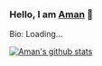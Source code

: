 ### Hello, I am [Aman](https://amankr1619.github.io/) 👋

Bio:
Loading...

[![Aman's github stats](https://github-readme-stats.vercel.app/api?username=amankr1619)](https://github.com/anuraghazra/github-readme-stats)
<!-- Thanks to Anurag Hazra -->
